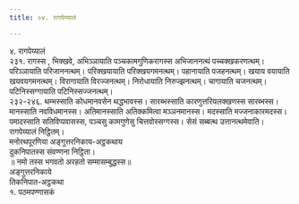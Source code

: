 ```yaml
---
title: ०४. रागपेय्यालं

---
```

४. रागपेय्यालं  
२३१. रागस्स , भिक्खवे, अभिञ्ञायाति पञ्चकामगुणिकरागस्स अभिजाननत्थं पच्चक्खकरणत्थम्। परिञ्ञायाति परिजाननत्थम्। परिक्खयायाति परिक्खयगमनत्थम्। पहानायाति पजहनत्थम्। खयाय वयायाति खयवयगमनत्थम्। विरागायाति विरज्जनत्थम्। निरोधायाति निरुज्झनत्थम्। चागायाति चजनत्थम्। पटिनिस्सग्गायाति पटिनिस्सज्जनत्थम्।  
२३२-२४६. थम्भस्साति कोधमानवसेन थद्धभावस्स। सारब्भस्साति कारणुत्तरियलक्खणस्स सारब्भस्स। मानस्साति नवविधमानस्स। अतिमानस्साति अतिक्कमित्वा मञ्ञनमानस्स। मदस्साति मज्जनाकारमदस्स। पमादस्साति सतिविप्पवासस्स, पञ्चसु कामगुणेसु चित्तवोस्सग्गस्स। सेसं सब्बत्थ उत्तानत्थमेवाति।  
रागपेय्यालं निट्ठितम्।  
मनोरथपूरणिया अङ्गुत्तरनिकाय-अट्ठकथाय  
दुकनिपातस्स संवण्णना निट्ठिता।  
॥ नमो तस्स भगवतो अरहतो सम्मासम्बुद्धस्स॥  
अङ्गुत्तरनिकाये  
तिकनिपात-अट्ठकथा  
१. पठमपण्णासकं  